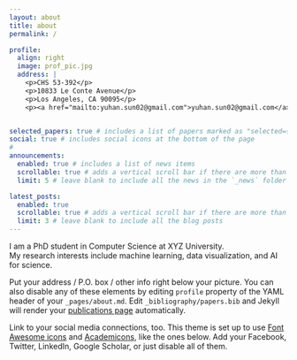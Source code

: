 ```yaml
---
layout: about
title: about
permalink: /

profile:
  align: right
  image: prof_pic.jpg
  address: |
    <p>CHS 53-392</p>
    <p>10833 Le Conte Avenue</p>
    <p>Los Angeles, CA 90095</p>
    <p><a href="mailto:yuhan.sun02@gmail.com">yuhan.sun02@gmail.com</a></p>


selected_papers: true # includes a list of papers marked as "selected={true}"
social: true # includes social icons at the bottom of the page
#
announcements:
  enabled: true # includes a list of news items
  scrollable: true # adds a vertical scroll bar if there are more than 3 news items
  limit: 5 # leave blank to include all the news in the `_news` folder

latest_posts:
  enabled: true
  scrollable: true # adds a vertical scroll bar if there are more than 3 new posts items
  limit: 3 # leave blank to include all the blog posts
---
```

I am a PhD student in Computer Science at XYZ University.  
My research interests include machine learning, data visualization, and AI for science.  


Put your address / P.O. box / other info right below your picture. You can also disable any of these elements by editing `profile` property of the YAML header of your `_pages/about.md`. Edit `_bibliography/papers.bib` and Jekyll will render your [publications page](/al-folio/publications/) automatically.

Link to your social media connections, too. This theme is set up to use [Font Awesome icons](https://fontawesome.com/) and [Academicons](https://jpswalsh.github.io/academicons/), like the ones below. Add your Facebook, Twitter, LinkedIn, Google Scholar, or just disable all of them.
